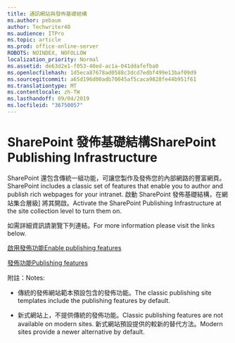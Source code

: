 ```yaml
---
title: 通訊網站與發佈基礎結構
ms.author: pebaum
author: Techwriter40
ms.audience: ITPro
ms.topic: article
ms.prod: office-online-server
ROBOTS: NOINDEX, NOFOLLOW
localization_priority: Normal
ms.assetid: de63d2e1-f053-40ed-ac1a-041ddafefba0
ms.openlocfilehash: 1d5eca87678ad0588c3dcd7edbf499e13baf09d9
ms.sourcegitcommit: a65d196d00adb70045af5caca9828fe44b951f61
ms.translationtype: MT
ms.contentlocale: zh-TW
ms.lasthandoff: 09/04/2019
ms.locfileid: "36750057"
---
```

# <a name="sharepoint-publishing-infrastructure"></a><span data-ttu-id="c44da-102">SharePoint 發佈基礎結構</span><span class="sxs-lookup"><span data-stu-id="c44da-102">SharePoint Publishing Infrastructure</span></span>


<span data-ttu-id="c44da-103">SharePoint 還包含傳統一組功能，可讓您製作及發佈您的內部網路的豐富網頁。</span><span class="sxs-lookup"><span data-stu-id="c44da-103">SharePoint includes a classic set of features that enable you to author and publish rich webpages for your intranet.</span></span> <span data-ttu-id="c44da-104">啟動 SharePoint 發佈基礎結構，在網站集合層級] 將其開啟。</span><span class="sxs-lookup"><span data-stu-id="c44da-104">Activate the SharePoint Publishing Infrastructure at the site collection level to turn them on.</span></span>

<span data-ttu-id="c44da-105">如需詳細資訊請瀏覽下列連結。</span><span class="sxs-lookup"><span data-stu-id="c44da-105">For more information please visit the links below.</span></span>

[<span data-ttu-id="c44da-106">啟用發佈功能</span><span class="sxs-lookup"><span data-stu-id="c44da-106">Enable publishing features</span></span>](https://support.office.com/article/Enable-publishing-features-479677A6-8B33-4AC7-907D-071C1C7E4518)

[<span data-ttu-id="c44da-107">發佈功能</span><span class="sxs-lookup"><span data-stu-id="c44da-107">Publishing features</span></span>](https://support.office.com/article/Features-enabled-in-a-SharePoint-Online-publishing-site-3AB3810C-3C2C-4361-9D0E-0CBE666EA0B0?wt.mc_id=O365_Portal_MMaven#__toc336865553)

<span data-ttu-id="c44da-108">附註：</span><span class="sxs-lookup"><span data-stu-id="c44da-108">Notes:</span></span>

- <span data-ttu-id="c44da-109">傳統的發佈網站範本預設包含的發佈功能。</span><span class="sxs-lookup"><span data-stu-id="c44da-109">The classic publishing site templates include the publishing features by default.</span></span>

- <span data-ttu-id="c44da-110">新式網站上，不提供傳統的發佈功能。</span><span class="sxs-lookup"><span data-stu-id="c44da-110">Classic publishing features are not available on modern sites.</span></span> <span data-ttu-id="c44da-111">新式網站預設提供的較新的替代方法。</span><span class="sxs-lookup"><span data-stu-id="c44da-111">Modern sites provide a newer alternative by default.</span></span>

